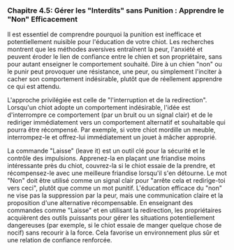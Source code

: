 ### **Chapitre 4.5: Gérer les "Interdits" sans Punition : Apprendre le "Non" Efficacement**

Il est essentiel de comprendre pourquoi la punition est inefficace et potentiellement nuisible pour l'éducation de votre chiot. Les recherches montrent que les méthodes aversives entraînent la peur, l'anxiété et peuvent éroder le lien de confiance entre le chien et son propriétaire, sans pour autant enseigner le comportement souhaité. Dire à un chien "non" ou le punir peut provoquer une résistance, une peur, ou simplement l'inciter à cacher son comportement indésirable, plutôt que de réellement apprendre ce qui est attendu.

L'approche privilégiée est celle de "l'interruption et de la redirection". Lorsqu'un chiot adopte un comportement indésirable, l'idée est d'interrompre ce comportement (par un bruit ou un signal clair) et de le rediriger immédiatement vers un comportement alternatif et souhaitable qui pourra être récompensé. Par exemple, si votre chiot mordille un meuble, interrompez-le et offrez-lui immédiatement un jouet à mâcher approprié.

La commande "Laisse" (leave it) est un outil clé pour la sécurité et le contrôle des impulsions. Apprenez-la en plaçant une friandise moins intéressante près du chiot, couvrez-la si le chiot essaie de la prendre, et récompensez-le avec une meilleure friandise lorsqu'il s'en détourne. Le mot "Non" doit être utilisé comme un signal clair pour "arrête cela et redirige-toi vers ceci", plutôt que comme un mot punitif. L'éducation efficace du "non" ne vise pas la suppression par la peur, mais une communication claire et la proposition d'une alternative récompensable. En enseignant des commandes comme "Laisse" et en utilisant la redirection, les propriétaires acquièrent des outils puissants pour gérer les situations potentiellement dangereuses (par exemple, si le chiot essaie de manger quelque chose de nocif) sans recourir à la force. Cela favorise un environnement plus sûr et une relation de confiance renforcée. 
